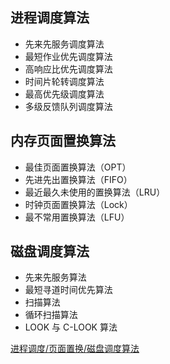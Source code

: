 ## 进程调度算法

* 先来先服务调度算法
* 最短作业优先调度算法
* 高响应比优先调度算法
* 时间片轮转调度算法
* 最高优先级调度算法
* 多级反馈队列调度算法

## 内存页面置换算法

* 最佳页面置换算法（OPT）
* 先进先出置换算法（FIFO）
* 最近最久未使用的置换算法（LRU）
* 时钟页面置换算法（Lock）
* 最不常用置换算法（LFU）

## 磁盘调度算法

* 先来先服务算法
* 最短寻道时间优先算法
* 扫描算法
* 循环扫描算法
* LOOK 与 C-LOOK 算法

[进程调度/页面置换/磁盘调度算法](https://xiaolincoding.com/os/5_schedule/schedule.html#%E8%BF%9B%E7%A8%8B%E8%B0%83%E5%BA%A6%E7%AE%97%E6%B3%95)

